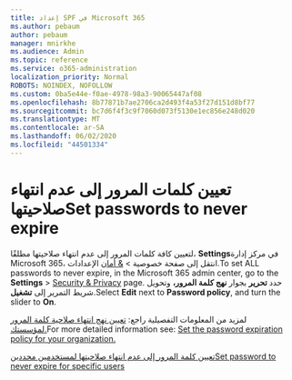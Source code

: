 ```yaml
---
title: إعداد SPF في Microsoft 365
ms.author: pebaum
author: pebaum
manager: mnirkhe
ms.audience: Admin
ms.topic: reference
ms.service: o365-administration
localization_priority: Normal
ROBOTS: NOINDEX, NOFOLLOW
ms.custom: 0ba5e44e-f0ae-4978-98a3-90065447af08
ms.openlocfilehash: 8b77871b7ae2706ca2d493f4a53f27d151d8bf77
ms.sourcegitcommit: bc7d6f4f3c9f7060d073f5130e1ec856e248d020
ms.translationtype: MT
ms.contentlocale: ar-SA
ms.lasthandoff: 06/02/2020
ms.locfileid: "44501334"
---
```

# <a name="set-passwords-to-never-expire"></a><span data-ttu-id="0a892-102">تعيين كلمات المرور إلى عدم انتهاء صلاحيتها</span><span class="sxs-lookup"><span data-stu-id="0a892-102">Set passwords to never expire</span></span> 

<span data-ttu-id="0a892-103">لتعيين كافة كلمات المرور إلى عدم انتهاء صلاحيتها مطلقًا، **Settings**في مركز إدارة Microsoft 365، انتقل إلى صفحة خصوصية  >  [ &amp; أمان](https://portal.office.com/adminportal/home#/settings/security) الإعدادات.</span><span class="sxs-lookup"><span data-stu-id="0a892-103">To set ALL passwords to never expire, in the Microsoft 365 admin center, go to the **Settings** > [Security &amp; Privacy](https://portal.office.com/adminportal/home#/settings/security) page.</span></span> <span data-ttu-id="0a892-104">حدد **تحرير** بجوار **نهج كلمة المرور،** وتحويل شريط التمرير إلى **تشغيل**.</span><span class="sxs-lookup"><span data-stu-id="0a892-104">Select **Edit** next to **Password policy**, and turn the slider to **On**.</span></span>
  
<span data-ttu-id="0a892-105">لمزيد من المعلومات التفصيلية راجع: [تعيين نهج انتهاء صلاحية كلمة المرور لمؤسستك.](https://docs.microsoft.com/microsoft-365/admin/manage/set-password-expiration-policy)</span><span class="sxs-lookup"><span data-stu-id="0a892-105">For more detailed information see: [Set the password expiration policy for your organization.](https://docs.microsoft.com/microsoft-365/admin/manage/set-password-expiration-policy)</span></span>
  
[<span data-ttu-id="0a892-106">تعيين كلمة المرور إلى عدم انتهاء صلاحيتها لمستخدمين محددين</span><span class="sxs-lookup"><span data-stu-id="0a892-106">Set password to never expire for specific users</span></span>](https://docs.microsoft.com/microsoft-365/admin/add-users/set-password-to-never-expire)
  
